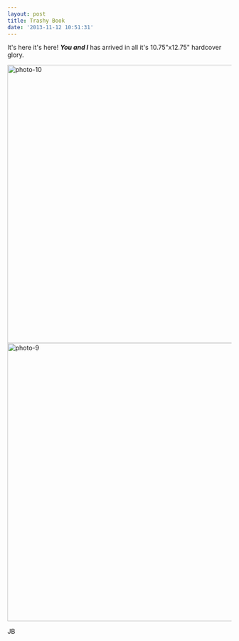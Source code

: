 ```yaml
---
layout: post
title: Trashy Book
date: '2013-11-12 10:51:31'
---
```


It's here it's here! <em><strong>You and I</strong></em> has arrived in all it's 10.75"x12.75" hardcover glory.

<a href="http://jonibologna.com/wp-content/uploads/2013/11/photo-10.jpg"><img class="aligncenter size-large wp-image-357" alt="photo-10" src="http://jonibologna.com/wp-content/uploads/2013/11/photo-10-1024x1024.jpg" width="625" height="625" /><a href="http://jonibologna.com/wp-content/uploads/2013/11/photo-9.jpg"><img class="aligncenter size-large wp-image-358" alt="photo-9" src="http://jonibologna.com/wp-content/uploads/2013/11/photo-9-1024x1024.jpg" width="625" height="625" /></a></a>

JB
